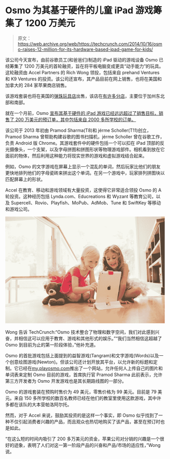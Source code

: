 # Osmo 为其基于硬件的儿童 iPad 游戏筹集了 1200 万美元

> 原文：<https://web.archive.org/web/https://techcrunch.com/2014/10/16/osmo-raises-12-million-for-its-hardware-based-ipad-game-for-kids/>

该公司今天宣布，由前谷歌员工(和爸爸们)制造的 iPad 驱动的游戏设备 Osmo 已经筹集了 1200 万美元的首轮融资，旨在将平板电脑变成更具“动手能力”的玩具。这轮融资由 Accel Partners 的 Rich Wong 领投，包括来自 prehand Ventures 和 K9 Ventures 的投资。该公司还宣布，其产品目前在网上销售，也将在美国和加拿大的 284 家苹果商店销售。

该游戏套装也将在美国的[弹珠玩具店](https://web.archive.org/web/20230403091404/http://www.marblesthebrainstore.com/)出售，该店在[有许多分店](https://web.archive.org/web/20230403091404/http://www.marblesthebrainstore.com/locationeventmapping.aspx)，主要位于加州东北部和南部。

就在一个月前，Osmo [宣布其基于硬件的 iPad 游戏已经远远超过了销售目标，销售了 200 万美元的预订单，其中包括来自 2000 多所学校的订单。](https://web.archive.org/web/20230403091404/https://techcrunch.com/2014/09/18/after-2m-in-pre-orders-osmo-starts-shipping/)

该公司于 2013 年初由 Pramod Sharma(T8)和 jérme Scholler(T11)创立，Pramod Sharma 曾帮助构建谷歌的图书扫描机，jérme Scholler 曾在谷歌工作，负责 Android 版 Chrome。其游戏套件中的硬件包括一个可以扣在 iPad 顶部的反光摄像头，一个支架，以及字母拼图和拼图形状等物理游戏部件。相机看到放在它面前的物体，然后利用这种能力将现实世界的游戏和虚拟游戏结合起来。

例如，Osmo 的文字游戏在屏幕上显示一个混乱的单词，然后玩家比他们的朋友更快地排列他们的字母瓷砖来拼出这个单词。在另一个游戏中，玩家排列拼图块以匹配屏幕上的形状。

Accel 在教育、移动和游戏领域有大量投资，这使得它非常适合领投 Osmo 的 A 轮投资。这种经历包括 Lynda.com、Educreations 和 Wyzant 等教育公司，以及 Supercell、Rovio、Playfish、MoPub、AdMob、Tune 和 SwiftKey 等移动和游戏公司。

![osmo](img/e2b3b525eab70df21be0a5216e9502c4.png)

Wong 告诉 TechCrunch:“Osmo 技术整合了物理和数字空间，我们对此感到兴奋，并相信这可以应用于教育、游戏和其他形式的娱乐。”“我们当然相信这超越了 Osmo 到目前为止的第一阶段体验，”他补充道。

Osmo 的首批游戏包括上面提到的益智游戏(Tangram)和文字游戏(Words)以及一个创意绘图游戏(Newton)。但该公司还计划开放其平台，以允许新的标题和定制。它已经在[my.playosmo.com](https://web.archive.org/web/20230403091404/http://my.playosmo.com/)推出了一个网站，允许任何人上传自己的图片和单词表来定制 Osmo 目前的游戏，首席执行官 Pramod Sharma 此前表示，允许第三方开发者为 Osmo 开发游戏也是其长期路线图的一部分。

Osmo 的游戏套装在预购时售价为 49 美元，零售价格为 99 美元。目前是 79 美元。来自 150 多所学校的数百名教师已经在他们的教室里使用这款游戏，其中许多都在该队的大本营帕洛阿尔托。

然而，对于 Accel 来说，鼓励其投资的是这样一个事实，即 Osmo 似乎找到了一种不仅引起消费者兴趣的产品，而且观众也热切地购买了该产品，甚至在预订时也是如此。

“在这么短的时间内吸引了 200 多万美元的资金，苹果公司对分销的兴趣是一个很好的迹象，表明了人们对这一第一阶段产品的兴奋和产品/市场的适应性，”Wong 说。